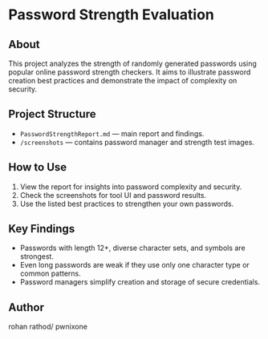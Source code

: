 # Password Strength Evaluation

## About
This project analyzes the strength of randomly generated passwords using popular online password strength checkers. It aims to illustrate password creation best practices and demonstrate the impact of complexity on security.

## Project Structure
- `PasswordStrengthReport.md` — main report and findings.
- `/screenshots` — contains password manager and strength test images.

## How to Use
1. View the report for insights into password complexity and security.
2. Check the screenshots for tool UI and password results.
3. Use the listed best practices to strengthen your own passwords.

## Key Findings
- Passwords with length 12+, diverse character sets, and symbols are strongest.
- Even long passwords are weak if they use only one character type or common patterns.
- Password managers simplify creation and storage of secure credentials.


## Author
rohan rathod/ pwnixone
